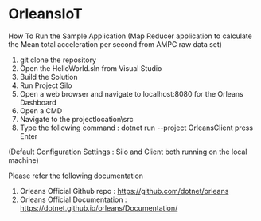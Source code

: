 # OrleansIoT

How To Run the Sample Application (Map Reducer application to calculate the Mean total acceleration per second from AMPC raw data set)

1. git clone the repository 
2. Open the HelloWorld.sln from Visual Studio 
3. Build the Solution 
4. Run Project Silo 
5. Open a web browser and navigate to localhost:8080 for the Orleans Dashboard
6. Open a CMD 
7. Navigate to the projectlocation\src 
8. Type the following command : dotnet run --project OrleansClient press Enter 

(Default Configuration Settings : Silo and Client both running on the local machine)

Please refer the following documentation 

1. Orleans Official Github repo : https://github.com/dotnet/orleans
2. Orleans Official Documentation : https://dotnet.github.io/orleans/Documentation/
